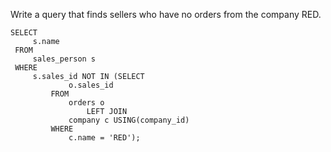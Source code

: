 Write a query that finds sellers who have no orders from the company RED.

    SELECT
         s.name
     FROM
         sales_person s
     WHERE
         s.sales_id NOT IN (SELECT
                 o.sales_id
             FROM
                 orders o
                     LEFT JOIN
                 company c USING(company_id)
             WHERE
                 c.name = 'RED');